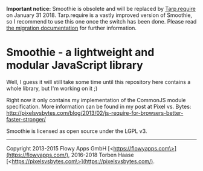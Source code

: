 **Important notice:** Smoothie is obsolete and will be replaced by [Tarp.require](https://github.com/letorbi/smoothie/tree/tarp)
on January 31 2018. Tarp.require is a vastly improved version of Smoothie, so I
recommend to use this one once the switch has been done. Please read [the
migration documentation](https://github.com/letorbi/smoothie/blob/master/doc/migration.md)
for further information.

Smoothie - a lightweight and modular JavaScript library
=======================================================

Well, I guess it will still take some time until this repository here contains
a whole library, but I'm working on it ;)

Right now it only contains my implementation of the CommonJS module
specification. More information can be found in my post at Pixel vs. Bytes:
http://pixelsvsbytes.com/blog/2013/02/js-require-for-browsers-better-faster-stronger/

Smoothie is licensed as open source under the LGPL v3.

----

Copyright 2013-2015 Flowy Apps GmbH [\<https://flowyapps.com\>](https://flowyapps.com/),
          2016-2018 Torben Haase [\<https://pixelsvsbytes.com\>](https://pixelsvsbytes.com/).
